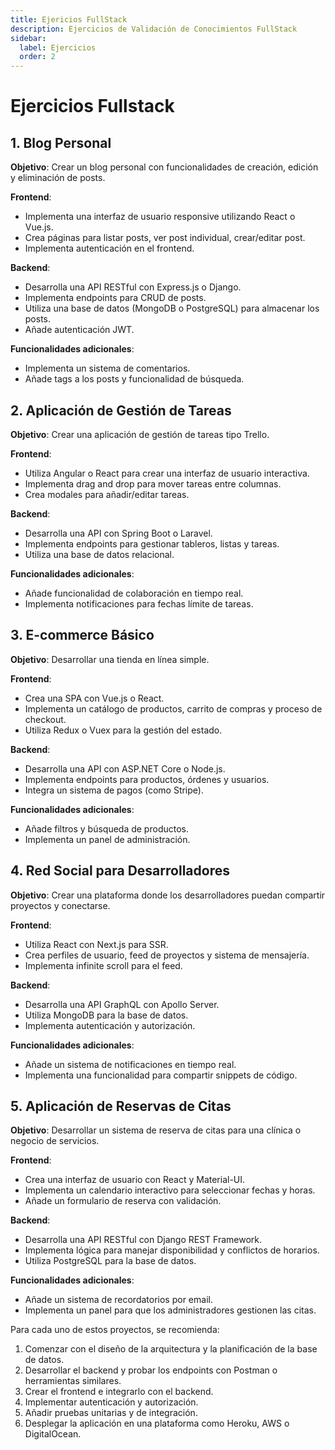 ```yaml
---
title: Ejericios FullStack
description: Ejercicios de Validación de Conocimientos FullStack
sidebar:
  label: Ejercicios
  order: 2
---
```


# Ejercicios Fullstack

## 1. Blog Personal

**Objetivo**: Crear un blog personal con funcionalidades de creación, edición y eliminación de posts.

**Frontend**:
- Implementa una interfaz de usuario responsive utilizando React o Vue.js.
- Crea páginas para listar posts, ver post individual, crear/editar post.
- Implementa autenticación en el frontend.

**Backend**:
- Desarrolla una API RESTful con Express.js o Django.
- Implementa endpoints para CRUD de posts.
- Utiliza una base de datos (MongoDB o PostgreSQL) para almacenar los posts.
- Añade autenticación JWT.

**Funcionalidades adicionales**:
- Implementa un sistema de comentarios.
- Añade tags a los posts y funcionalidad de búsqueda.

## 2. Aplicación de Gestión de Tareas

**Objetivo**: Crear una aplicación de gestión de tareas tipo Trello.

**Frontend**:
- Utiliza Angular o React para crear una interfaz de usuario interactiva.
- Implementa drag and drop para mover tareas entre columnas.
- Crea modales para añadir/editar tareas.

**Backend**:
- Desarrolla una API con Spring Boot o Laravel.
- Implementa endpoints para gestionar tableros, listas y tareas.
- Utiliza una base de datos relacional.

**Funcionalidades adicionales**:
- Añade funcionalidad de colaboración en tiempo real.
- Implementa notificaciones para fechas límite de tareas.

## 3. E-commerce Básico

**Objetivo**: Desarrollar una tienda en línea simple.

**Frontend**:
- Crea una SPA con Vue.js o React.
- Implementa un catálogo de productos, carrito de compras y proceso de checkout.
- Utiliza Redux o Vuex para la gestión del estado.

**Backend**:
- Desarrolla una API con ASP.NET Core o Node.js.
- Implementa endpoints para productos, órdenes y usuarios.
- Integra un sistema de pagos (como Stripe).

**Funcionalidades adicionales**:
- Añade filtros y búsqueda de productos.
- Implementa un panel de administración.

## 4. Red Social para Desarrolladores

**Objetivo**: Crear una plataforma donde los desarrolladores puedan compartir proyectos y conectarse.

**Frontend**:
- Utiliza React con Next.js para SSR.
- Crea perfiles de usuario, feed de proyectos y sistema de mensajería.
- Implementa infinite scroll para el feed.

**Backend**:
- Desarrolla una API GraphQL con Apollo Server.
- Utiliza MongoDB para la base de datos.
- Implementa autenticación y autorización.

**Funcionalidades adicionales**:
- Añade un sistema de notificaciones en tiempo real.
- Implementa una funcionalidad para compartir snippets de código.

## 5. Aplicación de Reservas de Citas

**Objetivo**: Desarrollar un sistema de reserva de citas para una clínica o negocio de servicios.

**Frontend**:
- Crea una interfaz de usuario con React y Material-UI.
- Implementa un calendario interactivo para seleccionar fechas y horas.
- Añade un formulario de reserva con validación.

**Backend**:
- Desarrolla una API RESTful con Django REST Framework.
- Implementa lógica para manejar disponibilidad y conflictos de horarios.
- Utiliza PostgreSQL para la base de datos.

**Funcionalidades adicionales**:
- Añade un sistema de recordatorios por email.
- Implementa un panel para que los administradores gestionen las citas.

Para cada uno de estos proyectos, se recomienda:

1. Comenzar con el diseño de la arquitectura y la planificación de la base de datos.
2. Desarrollar el backend y probar los endpoints con Postman o herramientas similares.
3. Crear el frontend e integrarlo con el backend.
4. Implementar autenticación y autorización.
5. Añadir pruebas unitarias y de integración.
6. Desplegar la aplicación en una plataforma como Heroku, AWS o DigitalOcean.
